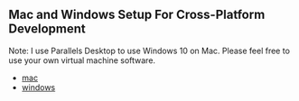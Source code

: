 ## Mac and Windows Setup For Cross-Platform Development

Note: I use Parallels Desktop to use Windows 10 on Mac. Please feel free to use your own virtual machine software.

* [mac](mac.md)
* [windows](windows.md)
